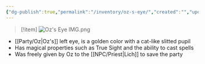 ```yaml
---
{"dg-publish":true,"permalink":"/inventory/oz-s-eye/","created":"","updated":""}
---
```




>[!item]
>![Oz's Eye IMG.png](/img/user/z_Assets/Oz's%20Eye%20IMG.png)

- [[Party/Oz\|Oz's]] left eye, is a golden color with a cat-like slitted pupil
- Has magical properties such as True Sight and the ability to cast spells 
- Was freely given by Oz to the [[NPC/Priest\|Lich]] to save the party